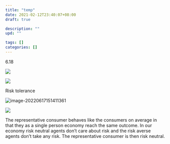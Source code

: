 ```yaml
---
title: "temp"
date: 2021-02-12T23:40:07+08:00
draft: true

description: ""
upd: ""

tags: []
categories: []
---
```


<!--more-->

 6.18

![](C:\Users\Wuhao\AppData\Roaming\Typora\typora-user-images\image-20220617141350144.png)

![](C:\Users\Wuhao\AppData\Roaming\Typora\typora-user-images\image-20220617143633931.png)

Risk tolerance

![image-20220617151411361](C:\Users\Wuhao\AppData\Roaming\Typora\typora-user-images\image-20220617151411361.png)

![](C:\Users\Wuhao\AppData\Roaming\Typora\typora-user-images\image-20220617162317892.png)

The representative consumer behaves like the consumers on average in that they as a single person economy reach the same outcome.
In our economy risk neutral agents don’t care about risk and the risk averse agents don’t take any risk. The representative consumer is then risk neutral.
